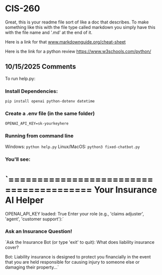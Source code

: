 # CIS-260

Great, this is your readme file sort of like a doc that describes. To make something like this with the file type called markdown you simply have this with the file name and '.md' at the end of it. 

Here is a link for that www.markdownguide.org/cheat-sheet

Here is the link for a python review https://www.w3schools.com/python/

## 10/15/2025 Comments

To run help.py:


### Install Dependencies: 
`pip install openai python-dotenv datetime`

### Create a .env file (in the same folder)
`OPENAI_API_KEY=sk-yourkeyhere`

### Running from command line

Windows: `python help.py`
Linux/MacOS: `python3 fixed-chatbot.py`

### You'll see:
`========================================
       Your Insurance AI Helper
========================================
OPENAI_API_KEY loaded: True
Enter your role (e.g., 'claims adjuster', 'agent', 'customer support'):`

### Ask an Insurance Question!
`Ask the Insurance Bot (or type 'exit' to quit): What does liability insurance cover?

Bot: Liability insurance is designed to protect you financially in the event that you are held responsible for causing injury to someone else or damaging their property...`



